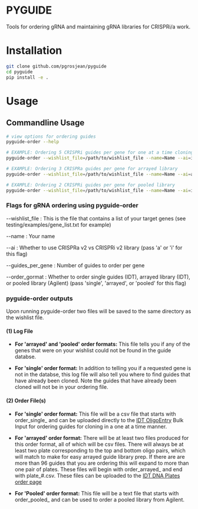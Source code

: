 # PYGUIDE
Tools for ordering gRNA and maintaining gRNA libraries for CRISPRi/a work.

# Installation
```bash
git clone github.com/pgrosjean/pyguide
cd pyguide
pip install -e .
```

# Usage
## Commandline Usage
```bash
# view options for ordering guides
pyguide-order --help
```

```bash
# EXAMPLE: Ordering 5 CRISPRi guides per gene for one at a time cloning
pyguide-order --wishlist_file=/path/to/wishlist_file --name=Name --ai=i --guides_per_gene=5 --order_format=single

# EXAMPLE: Ordering 3 CRISPRa guides per gene for arrayed library
pyguide-order --wishlist_file=/path/to/wishlist_file --name=Name --ai=a --guides_per_gene=3 --order_format=arrayed

# EXAMPLE: Ordering 2 CRISPRi guides per gene for pooled library
pyguide-order --wishlist_file=/path/to/wishlist_file --name=Name --ai=i --guides_per_gene=2 --order_format=pooled
```

### Flags for gRNA ordering using pyguide-order

--wishlist_file : This is the file that contains a list of your target genes (see testing/examples/gene_list.txt for example)

--name : Your name

--ai : Whether to use CRISPRa v2 vs CRISPRi v2 library (pass 'a' or 'i' for this flag)

--guides_per_gene : Number of guides to order per gene

--order_gormat : Whether to order single guides (IDT), arrayed library (IDT), or pooled library (Agilent) (pass 'single', 'arrayed', or 'pooled' for this flag)

### pyguide-order outputs
Upon running pyguide-order two files will be saved to the same directory as the wishlist file. 

#### (1) Log File

- **For 'arrayed' and 'pooled' order formats:**
This file tells you if any of the genes that were on your wishlist could not be found in the guide databse. 

- **For 'single' order format:**
In addition to telling you if a requested gene is not in the databse, this log file will also tell you where to find guides that have already been cloned. Note the guides that have already been cloned will not be in your ordering file.


#### (2) Order File(s)

- **For 'single' order format:**
This file will be a csv file that starts with order_single_ and can be uploaded directly to the [IDT OligoEntry](https://www.idtdna.com/site/order/oligoentry) Bulk Input for ordering guides for cloning in a one at a time manner.

- **For 'arrayed' order format:**
There will be at least two files produced for this order format, all of which will be csv files. There will always be at least two plate corresponding to the top and bottom oligo pairs, which will match to make for easy arrayed guide library prep. If there are are more than 96 guides that you are ordering this will expand to more than one pair of plates. These files will begin with order_arrayed_ and end with plate_#.csv. These files can be uploaded to the [IDT DNA Plates order page](https://www.idtdna.com/site/order/plate/index/dna/1799)

- **For 'Pooled' order format:**
This file will be a text file that starts with order_pooled_ and can be used to order a pooled library from Agilent.
